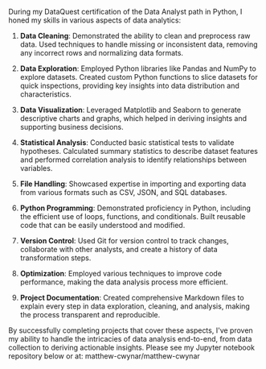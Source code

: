 During my DataQuest certification of the Data Analyst path in Python, I honed my skills in various aspects of data analytics:

1. **Data Cleaning**: Demonstrated the ability to clean and preprocess raw data. Used techniques to handle missing or inconsistent data, removing any incorrect rows and normalizing data formats.

2. **Data Exploration**: Employed Python libraries like Pandas and NumPy to explore datasets. Created custom Python functions to slice datasets for quick inspections, providing key insights into data distribution and characteristics.

3. **Data Visualization**: Leveraged Matplotlib and Seaborn to generate descriptive charts and graphs, which helped in deriving insights and supporting business decisions.

4. **Statistical Analysis**: Conducted basic statistical tests to validate hypotheses. Calculated summary statistics to describe dataset features and performed correlation analysis to identify relationships between variables.

5. **File Handling**: Showcased expertise in importing and exporting data from various formats such as CSV, JSON, and SQL databases.

6. **Python Programming**: Demonstrated proficiency in Python, including the efficient use of loops, functions, and conditionals. Built reusable code that can be easily understood and modified.

7. **Version Control**: Used Git for version control to track changes, collaborate with other analysts, and create a history of data transformation steps.

8. **Optimization**: Employed various techniques to improve code performance, making the data analysis process more efficient.

9. **Project Documentation**: Created comprehensive Markdown files to explain every step in data exploration, cleaning, and analysis, making the process transparent and reproducible.

By successfully completing projects that cover these aspects, I've proven my ability to handle the intricacies of data analysis end-to-end, from data collection to deriving actionable insights. Please see my Jupyter notebook repository below or at: matthew-cwynar/matthew-cwynar

<!---
matthew-cwynar/matthew-cwynar is a ✨ special ✨ repository because its `README.md` (this file) appears on your GitHub profile.
You can click the Preview link to take a look at your changes.
--->
